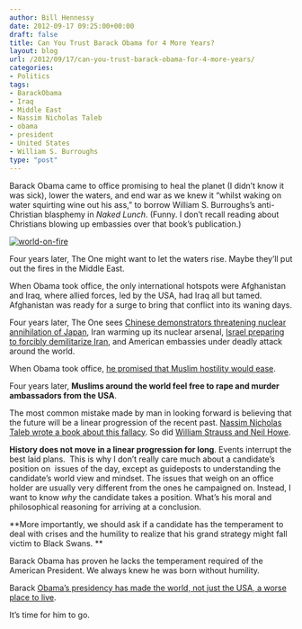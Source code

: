 ```yaml
---
author: Bill Hennessy
date: 2012-09-17 09:25:00+00:00
draft: false
title: Can You Trust Barack Obama for 4 More Years?
layout: blog
url: /2012/09/17/can-you-trust-barack-obama-for-4-more-years/
categories:
- Politics
tags:
- BarackObama
- Iraq
- Middle East
- Nassim Nicholas Taleb
- obama
- president
- United States
- William S. Burroughs
type: "post"
---
```


Barack Obama came to office promising to heal the planet (I didn’t know it was sick), lower the waters, and end war as we knew it “whilst waking on water squirting wine out his ass,” to borrow William S. Burroughs’s anti-Christian blasphemy in _Naked Lunch_. (Funny. I don’t recall reading about Christians blowing up embassies over that book’s publication.)

[![world-on-fire](https://ludicrite.files.wordpress.com/2012/09/world-on-fire_thumb.jpg)
](https://ludicrite.files.wordpress.com/2012/09/world-on-fire.jpg)

Four years later, The One might want to let the waters rise. Maybe they’ll put out the fires in the Middle East.

When Obama took office, the only international hotspots were Afghanistan and Iraq, where allied forces, led by the USA, had Iraq all but tamed. Afghanistan was ready for a surge to bring that conflict into its waning days.

Four years later, The One sees [Chinese demonstrators threatening nuclear annihilation of Japan](https://www.businessinsider.com/chinese-demonstrators-call-for-nuclear-extermination-of-japanese-wild-dogs-2012-9), Iran warming up its nuclear arsenal, [Israel preparing to forcibly demilitarize Iran](https://www.telegraph.co.uk/news/worldnews/middleeast/iran/9545597/Armada-of-British-naval-power-massing-in-the-Gulf-as-Israel-prepares-an-Iran-strike.html), and American embassies under deadly attack around the world.

When Obama took office, [he promised that Muslim hostility would ease](https://www.breitbart.com/Breitbart-TV/2012/09/14/FLASHBACK-Obama-The-Day-Im-Inaugurated-Muslim-Hostility-Will-Ease).

Four years later, **Muslims around the world feel free to rape and murder ambassadors from the USA**.

The most common mistake made by man in looking forward is believing that the future will be a linear progression of the recent past. [Nassim Nicholas Taleb wrote a book about this fallacy](https://www.amazon.com/The-Black-Swan-Improbable-Robustness/dp/081297381X). So did [William Strauss and Neil Howe](https://www.amazon.com/Fourth-Turning-American-Prophecy-Rendezvous/dp/0767900464/ref=sr_1_1?s=books&ie=UTF8&qid=1347812564&sr=1-1&keywords=the+fourth+turning).

**History does not move in a linear progression for long**. Events interrupt the best laid plans.  This is why I don’t really care much about a candidate’s position on  issues of the day, except as guideposts to understanding the candidate’s world view and mindset. The issues that weigh on an office holder are usually very different from the ones he campaigned on. Instead, I want to know _why_ the candidate takes a position. What’s his moral and philosophical reasoning for arriving at a conclusion.

**More importantly, we should ask if a candidate has the temperament to deal with crises and the humility to realize that his grand strategy might fall victim to Black Swans. **

Barack Obama has proven he lacks the temperament required of the American President. We always knew he was born without humility.

Barack [Obama’s presidency has made the world, not just the USA, a worse place to live](https://www.nytimes.com/2012/09/16/world/middleeast/us-is-preparing-for-a-long-siege-of-arab-unrest.html?_r=1&hp).

It’s time for him to go.
